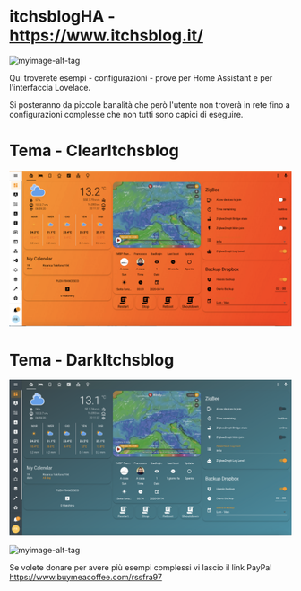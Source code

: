 # itchsblogHA - https://www.itchsblog.it/

![myimage-alt-tag](https://i0.wp.com/www.itchsblog.it/wp-content/uploads/2022/08/cropped-rev-01.png?w=3121&ssl=1)

Qui troverete esempi - configurazioni - prove per Home Assistant e per l'interfaccia Lovelace.

Si posteranno da piccole banalità che però l'utente non troverà in rete fino a configurazioni complesse che non tutti sono capici di eseguire.

# Tema - ClearItchsblog
![myimage-alt-tag](https://github.com/RWGaMeR/itchsblogHA/blob/master/graphics/ClearItchsblog.png)

# Tema - DarkItchsblog
![myimage-alt-tag](https://github.com/RWGaMeR/itchsblogHA/blob/master/graphics/DarkItchsblog.png)

![myimage-alt-tag](https://upload.wikimedia.org/wikipedia/commons/thumb/6/6e/Home_Assistant_Logo.svg/519px-Home_Assistant_Logo.svg.png)

Se volete donare per avere più esempi complessi vi lascio il link PayPal https://www.buymeacoffee.com/rssfra97
